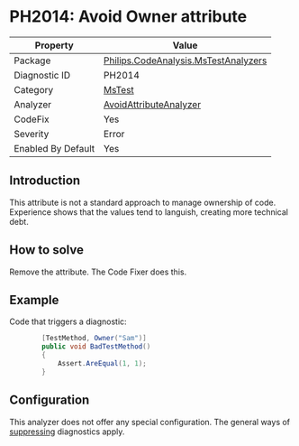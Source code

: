 # PH2014: Avoid Owner attribute

| Property | Value  |
|--|--|
| Package | [Philips.CodeAnalysis.MsTestAnalyzers](https://www.nuget.org/packages/Philips.CodeAnalysis.MsTestAnalyzers) |
| Diagnostic ID | PH2014 |
| Category  | [MsTest](../MsTest.md) |
| Analyzer | [AvoidAttributeAnalyzer](https://github.com/philips-software/roslyn-analyzers/blob/main/Philips.CodeAnalysis.MsTestAnalyzers/AvoidAttributeAnalyzer.cs)
| CodeFix  | Yes |
| Severity | Error |
| Enabled By Default | Yes |

## Introduction

This attribute is not a standard approach to manage ownership of code. Experience shows that the values tend to languish, creating more technical debt.

## How to solve

Remove the attribute. The Code Fixer does this.

## Example

Code that triggers a diagnostic:
``` cs
        [TestMethod, Owner("Sam")]
        public void BadTestMethod()
        {
            Assert.AreEqual(1, 1);
        }
```

## Configuration

This analyzer does not offer any special configuration. The general ways of [suppressing](https://learn.microsoft.com/en-us/dotnet/fundamentals/code-analysis/suppress-warnings) diagnostics apply.

